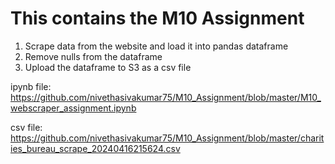 # This contains the M10 Assignment 

1) Scrape data from the website and load it into pandas dataframe
2) Remove nulls from the dataframe
3) Upload the dataframe to S3 as a csv file

ipynb file: https://github.com/nivethasivakumar75/M10_Assignment/blob/master/M10_webscraper_assignment.ipynb

csv file: https://github.com/nivethasivakumar75/M10_Assignment/blob/master/charities_bureau_scrape_20240416215624.csv
